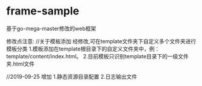 # frame-sample
基于go-mega-master修改的web框架


修改点注意:
//关于模板添加
经修改,可在template文件夹下自定义多个文件夹进行模板分类
1.模板添加在template根目录下的自定义文件夹中，例：template/content/index.html。
2.目前模板只识别template目录下的一级文件夹.html文件


//2019-09-25
增加
1.静态资源目录配置
2.日志输出文件

